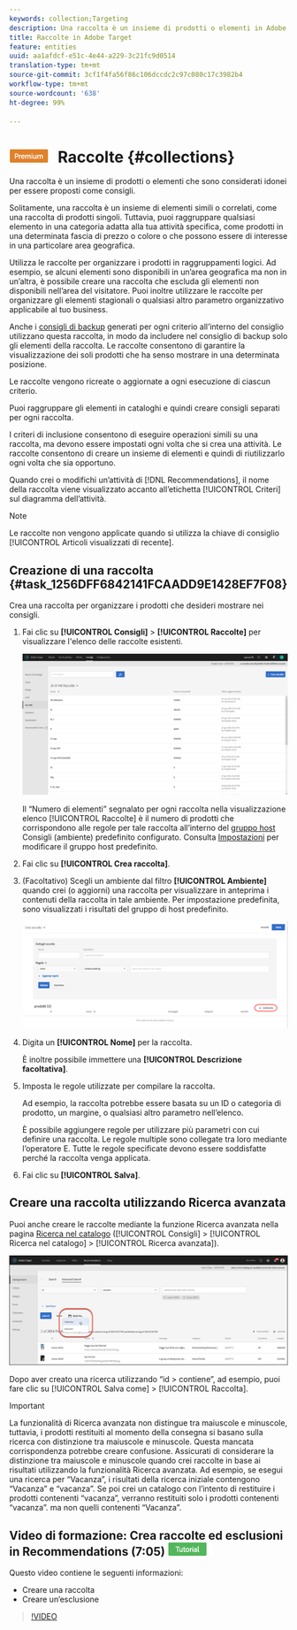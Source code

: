 ```yaml
---
keywords: collection;Targeting
description: Una raccolta è un insieme di prodotti o elementi in Adobe Target che sono considerati idonei per essere proposti come consigli.
title: Raccolte in Adobe Target
feature: entities
uuid: aa1afdcf-e51c-4e44-a229-3c21fc9d0514
translation-type: tm+mt
source-git-commit: 3cf1f4fa56f86c106dccdc2c97c080c17c3982b4
workflow-type: tm+mt
source-wordcount: '638'
ht-degree: 99%

---
```



# ![PREMIUM](/help/assets/premium.png) Raccolte {#collections}

Una raccolta è un insieme di prodotti o elementi che sono considerati idonei per essere proposti come consigli.

Solitamente, una raccolta è un insieme di elementi simili o correlati, come una raccolta di prodotti singoli. Tuttavia, puoi raggruppare qualsiasi elemento in una categoria adatta alla tua attività specifica, come prodotti in una determinata fascia di prezzo o colore o che possono essere di interesse in una particolare area geografica.

Utilizza le raccolte per organizzare i prodotti in raggruppamenti logici. Ad esempio, se alcuni elementi sono disponibili in un’area geografica ma non in un’altra, è possibile creare una raccolta che escluda gli elementi non disponibili nell’area del visitatore. Puoi inoltre utilizzare le raccolte per organizzare gli elementi stagionali o qualsiasi altro parametro organizzativo applicabile al tuo business.

Anche i [consigli di backup](/help/c-recommendations/c-algorithms/backup-recs.md) generati per ogni criterio all’interno del consiglio utilizzano questa raccolta, in modo da includere nel consiglio di backup solo gli elementi della raccolta. Le raccolte consentono di garantire la visualizzazione dei soli prodotti che ha senso mostrare in una determinata posizione.

Le raccolte vengono ricreate o aggiornate a ogni esecuzione di ciascun criterio.

Puoi raggruppare gli elementi in cataloghi e quindi creare consigli separati per ogni raccolta.

I criteri di inclusione consentono di eseguire operazioni simili su una raccolta, ma devono essere impostati ogni volta che si crea una attività. Le raccolte consentono di creare un insieme di elementi e quindi di riutilizzarlo ogni volta che sia opportuno.

Quando crei o modifichi un’attività di [!DNL Recommendations], il nome della raccolta viene visualizzato accanto all’etichetta [!UICONTROL Criteri] sul diagramma dell’attività.

>[!NOTE]
>
>Le raccolte non vengono applicate quando si utilizza la chiave di consiglio [!UICONTROL Articoli visualizzati di recente].

## Creazione di una raccolta {#task_1256DFF6842141FCAADD9E1428EF7F08}

Crea una raccolta per organizzare i prodotti che desideri mostrare nei consigli.

1. Fai clic su **[!UICONTROL Consigli]** > **[!UICONTROL Raccolte]** per visualizzare l&#39;elenco delle raccolte esistenti.

   ![Elenco Raccolte](assets/collections_list.png)

   Il “Numero di elementi” segnalato per ogni raccolta nella visualizzazione elenco [!UICONTROL Raccolte] è il numero di prodotti che corrispondono alle regole per tale raccolta all’interno del [gruppo host](/help/administrating-target/hosts.md) Consigli (ambiente) predefinito configurato. Consulta [Impostazioni](../../c-recommendations/plan-implement.md#concept_C1E1E2351413468692D6C21145EF0B84) per modificare il gruppo host predefinito.

1. Fai clic su **[!UICONTROL Crea raccolta]**.

1. (Facoltativo) Scegli un ambiente dal filtro **[!UICONTROL Ambiente]** quando crei (o aggiorni) una raccolta per visualizzare in anteprima i contenuti della raccolta in tale ambiente. Per impostazione predefinita, sono visualizzati i risultati del gruppo di host predefinito.

   ![Creare una raccolta](/help/c-recommendations/c-products/assets/CreateCollection.png)

1. Digita un **[!UICONTROL Nome]** per la raccolta.

   È inoltre possibile immettere una **[!UICONTROL Descrizione facoltativa]**.

1. Imposta le regole utilizzate per compilare la raccolta.

   Ad esempio, la raccolta potrebbe essere basata su un ID o categoria di prodotto, un margine, o qualsiasi altro parametro nell’elenco.

   È possibile aggiungere regole per utilizzare più parametri con cui definire una raccolta. Le regole multiple sono collegate tra loro mediante l’operatore E. Tutte le regole specificate devono essere soddisfatte perché la raccolta venga applicata.

1. Fai clic su **[!UICONTROL Salva]**.

## Creare una raccolta utilizzando Ricerca avanzata

Puoi anche creare le raccolte mediante la funzione Ricerca avanzata nella pagina [Ricerca nel catalogo](/help/c-recommendations/c-products/catalog-search.md) ([!UICONTROL Consigli] > [!UICONTROL Ricerca nel catalogo] > [!UICONTROL Ricerca avanzata]).

![Salva con nome, finestra di dialogo](/help/c-recommendations/c-products/assets/save-as-dialog.png)

Dopo aver creato una ricerca utilizzando “id > contiene”, ad esempio, puoi fare clic su [!UICONTROL Salva come] > [!UICONTROL Raccolta].

>[!IMPORTANT]
>
>La funzionalità di Ricerca avanzata non distingue tra maiuscole e minuscole, tuttavia, i prodotti restituiti al momento della consegna si basano sulla ricerca con distinzione tra maiuscole e minuscole. Questa mancata corrispondenza potrebbe creare confusione. Assicurati di considerare la distinzione tra maiuscole e minuscole quando crei raccolte in base ai risultati utilizzando la funzionalità Ricerca avanzata. Ad esempio, se esegui una ricerca per “Vacanza”, i risultati della ricerca iniziale contengono “Vacanza” e “vacanza”. Se poi crei un catalogo con l’intento di restituire i prodotti contenenti “vacanza”, verranno restituiti solo i prodotti contenenti “vacanza”. ma non quelli contenenti “Vacanza”.

## Video di formazione: Crea raccolte ed esclusioni in Recommendations (7:05) ![Badge di esercitazione](/help/assets/tutorial.png)

Questo video contiene le seguenti informazioni:

* Creare una raccolta
* Creare un’esclusione

>[!VIDEO](https://video.tv.adobe.com/v/27689)